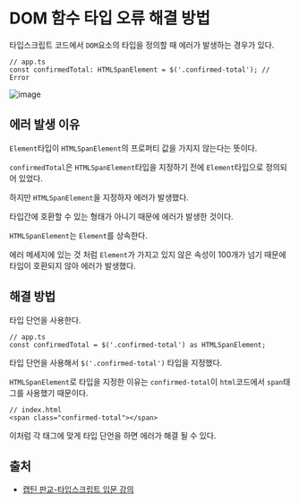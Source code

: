 # DOM 함수 타입 오류 해결 방법
타입스크립트 코드에서 `DOM`요소의 타입을 정의할 때 에러가 발생하는 경우가 있다.

```
// app.ts
const confirmedTotal: HTMLSpanElement = $('.confirmed-total'); // Error
```
![image](https://user-images.githubusercontent.com/56298540/193511436-e15097ea-8da2-43e0-a1bc-afa0769e9283.png)

## 에러 발생 이유

`Element`타입이 `HTMLSpanElement`의 프로퍼티 값을 가지지 않는다는 뜻이다.

`confirmedTotal`은 `HTMLSpanElement`타입을 지정하기 전에 `Element`타입으로 정의되어 있었다.

하지만 `HTMLSpanElement`을 지정하자 에러가 발생했다.

타입간에 호환할 수 있는 형태가 아니기 때문에 에러가 발생한 것이다.

`HTMLSpanElement`는 `Element`를 상속한다.

에러 메세지에 있는 것 처럼 `Element`가 가지고 있지 않은 속성이 100개가 넘기 때문에 타입이 호환되지 않아 에러가 발생했다.

## 해결 방법

타입 단언을 사용한다.

```
// app.ts
const confirmedTotal = $('.confirmed-total') as HTMLSpanElement;
```
타입 단언을 사용해서 `$('.confirmed-total')` 타입을 지정했다.

`HTMLSpanElement`로 타입을 지정한 이유는 `confirmed-total`이 `html`코드에서 `span`태그를 사용했기 때문이다.
```
// index.html
<span class="confirmed-total"></span>
```

이처럼 각 태그에 맞게 타입 단언을 하면 에러가 해결 될 수 있다.

## 출처

- [캡틴 판교-타입스크립트 입문 강의](https://www.inflearn.com/course/%ED%83%80%EC%9E%85%EC%8A%A4%ED%81%AC%EB%A6%BD%ED%8A%B8-%EC%9E%85%EB%AC%B8/dashboard)
